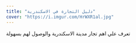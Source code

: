```yaml
---
title: "دليل التجارة في الاسكندرية"
cover: "https://i.imgur.com/HrWXR1al.jpg"
---
```

تعرف علي اهم تجار مدينة الاسكندرية والوصول لهم بسهولة
